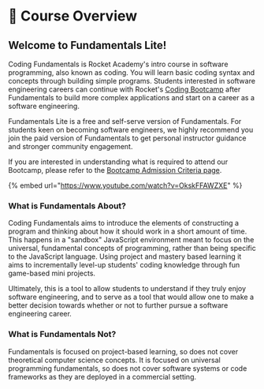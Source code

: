 # 🚀 Course Overview

## Welcome to Fundamentals Lite!

Coding Fundamentals is Rocket Academy's intro course in software programming, also known as coding. You will learn basic coding syntax and concepts through building simple programs. Students interested in software engineering careers can continue with Rocket's [Coding Bootcamp](https://www.rocketacademy.co/courses/bootcamp-course) after Fundamentals to build more complex applications and start on a career as a software engineering.

Fundamentals Lite is a free and self-serve version of Fundamentals. For students keen on becoming software engineers, we highly recommend you join the paid version of Fundamentals to get personal instructor guidance and stronger community engagement.&#x20;

If you are interested in understanding what is required to attend our Bootcamp, please refer to the [Bootcamp Admission Criteria page](course-logistics/post-course/bootcamp-admission-criteria.md).

{% embed url="https://www.youtube.com/watch?v=OkskFFAWZXE" %}

### What is Fundamentals About?

Coding Fundamentals aims to introduce the elements of constructing a program and thinking about how it should work in a short amount of time. This happens in a "sandbox" JavaScript environment meant to focus on the universal, fundamental concepts of programming, rather than being specific to the JavaScript language. Using project and mastery based learning it aims to incrementally level-up students' coding knowledge through fun game-based mini projects.

Ultimately, this is a tool to allow students to understand if they truly enjoy software engineering, and to serve as a tool that would allow one to make a better decision towards whether or not to further pursue a software engineering career.

### What is Fundamentals Not?

Fundamentals is focused on project-based learning, so does not cover theoretical computer science concepts. It is focused on universal programming fundamentals, so does not cover software systems or code frameworks as they are deployed in a commercial setting.
